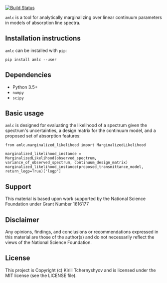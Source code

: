 [![Build Status](https://travis-ci.org/ktchrn/amlc.svg?branch=master)](https://travis-ci.org/ktchrn/amlc)

`amlc` is a tool for analytically marginalizing over linear continuum parameters in models of absorption line spectra.


Installation instructions
----
`amlc` can be installed with `pip`:

```
pip install amlc --user
```

Dependencies
-----
* Python 3.5+
* `numpy`
* `scipy`


Basic usage
-----------
`amlc` is designed for evaluating the likelihood of a spectrum given the spectrum's uncertainties, a design matrix for the continuum model, and a proposed set of absorption features:
```
from amlc.marginalized_likelihood import MarginalizedLikelihood

marginalized_likelihood_instance = MarginalizedLikelihood(observed_spectrum, variance_of_observed_spectrum, continuum_design_matrix)
marginalized_likelihood_instance(proposed_transmittance_model, return_logp=True)['logp']
```


Support
-----------
This material is based upon work supported by the National Science Foundation under Grant Number 1616177


Disclaimer
-----------
Any opinions, findings, and conclusions or recommendations expressed in this material are those of the author(s) and do not necessarily reflect the views of the National Science Foundation.


License
-----
This project is Copyright (c) Kirill Tchernyshyov and is licensed under the MIT
license (see the LICENSE file).
